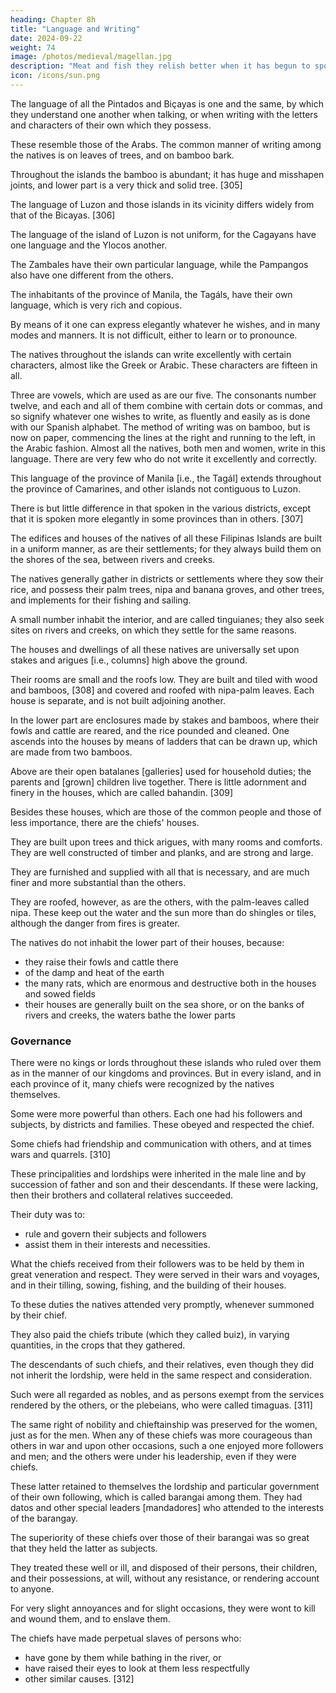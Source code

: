 ```yaml
---
heading: Chapter 8h
title: "Language and Writing"
date: 2024-09-22
weight: 74
image: /photos/medieval/magellan.jpg
description: "Meat and fish they relish better when it has begun to spoil and when it stinks"
icon: /icons/sun.png
---
```





The language of all the Pintados and Biçayas is one and the same, by which they understand one another when talking, or when writing with the letters and characters of their own which they possess.

These resemble those of the Arabs. The common manner of writing among the natives is on leaves of trees, and on bamboo bark.

Throughout the islands the bamboo is abundant; it has huge and misshapen joints, and lower part is a very thick and solid tree. [305]

The language of Luzon and those islands in its vicinity differs widely from that of the Bicayas. [306] 

The language of the island of Luzon is not uniform, for the Cagayans have one language and the Ylocos another.

The Zambales have their own particular language, while the Pampangos also have one different from the others.

The inhabitants of the province of Manila, the Tagáls, have their own language, which is very rich and copious.

By means of it one can express elegantly whatever he wishes, and in many modes and manners. It is not difficult, either to learn or to pronounce.

The natives throughout the islands can write excellently with certain characters, almost like the Greek or Arabic. These characters are fifteen in all. 

Three are vowels, which are used as are our five. The consonants number twelve, and each and all of them combine with certain dots or commas, and so signify whatever one wishes to write, as fluently and easily as is done with our Spanish alphabet. The method of writing was on bamboo, but is now on paper, commencing the lines at the right and running to the left, in the Arabic fashion. Almost all the natives, both men and women, write in this language. There are very few who do not write it excellently and correctly.

This language of the province of Manila [i.e., the Tagál] extends throughout the province of Camarines, and other islands not contiguous to Luzon. 

There is but little difference in that spoken in the various districts, except that it is spoken more elegantly in some provinces than in others. [307]

The edifices and houses of the natives of all these Filipinas Islands are built in a uniform manner, as are their settlements; for they always build them on the shores of the sea, between rivers and creeks. 

The natives generally gather in districts or settlements where they sow their rice, and possess their palm trees, nipa and banana groves, and other trees, and implements for their fishing and sailing. 

A small number inhabit the interior, and are called tinguianes; they also seek sites on rivers and creeks, on which they settle for the same reasons.

The houses and dwellings of all these natives are universally set upon stakes and arigues [i.e., columns] high above the ground. 

Their rooms are small and the roofs low. They are built and tiled with wood and bamboos, [308] and covered and roofed with nipa-palm leaves. Each house is separate, and is not built adjoining another. 

In the lower part are enclosures made by stakes and bamboos, where their fowls and cattle are reared, and the rice pounded and cleaned. One ascends into the houses by means of ladders that can be drawn up, which are made from two bamboos. 

Above are their open batalanes [galleries] used for household duties; the parents and [grown] children live together. There is little adornment and finery in the houses, which are called bahandin. [309]

Besides these houses, which are those of the common people and those of less importance, there are the chiefs' houses. 

They are built upon trees and thick arigues, with many rooms and comforts. They are well constructed of timber and planks, and are strong and large. 

They are furnished and supplied with all that is necessary, and are much finer and more substantial than the others. 

They are roofed, however, as are the others, with the palm-leaves called nipa. These keep out the water and the sun more than do shingles or tiles, although the danger from fires is greater.

The natives do not inhabit the lower part of their houses, because:
- they raise their fowls and cattle there
- of the damp and heat of the earth
- the many rats, which are enormous and destructive both in the houses and sowed fields
- their houses are generally built on the sea shore, or on the banks of rivers and creeks, the waters bathe the lower parts

<!-- , and the latter are consequently left open. -->

### Governance

There were no kings or lords throughout these islands who ruled over them as in the manner of our kingdoms and provinces. But in every island, and in each province of it, many chiefs were recognized by the natives themselves. 

Some were more powerful than others. Each one had his followers and subjects, by districts and families. These obeyed and respected the chief.

Some chiefs had friendship and communication with others, and at times wars and quarrels. [310]

These principalities and lordships were inherited in the male line and by succession of father and son and their descendants. If these were lacking, then their brothers and collateral relatives succeeded.

Their duty was to:
- rule and govern their subjects and followers
- assist them in their interests and necessities.

What the chiefs received from their followers was to be held by them in great veneration and respect. They were served in their wars and voyages, and in their tilling, sowing, fishing, and the building of their houses.

To these duties the natives attended very promptly, whenever summoned by their chief. 

They also paid the chiefs tribute (which they called buiz), in varying quantities, in the crops that they gathered. 

The descendants of such chiefs, and their relatives, even though they did not inherit the lordship, were held in the same respect and consideration. 

Such were all regarded as nobles, and as persons exempt from the services rendered by the others, or the plebeians, who were called timaguas. [311] 

The same right of nobility and chieftainship was preserved for the women, just as for the men. When any of these chiefs was more courageous than others in war and upon other occasions, such a one enjoyed more followers and men; and the others were under his leadership, even if they were chiefs. 

These latter retained to themselves the lordship and particular government of their own following, which is called barangai among them. They had datos and other special leaders [mandadores] who attended to the interests of the barangay.

The superiority of these chiefs over those of their barangai was so great that they held the latter as subjects.

They treated these well or ill, and disposed of their persons, their children, and their possessions, at will, without any resistance, or rendering account to anyone. 

For very slight annoyances and for slight occasions, they were wont to kill and wound them, and to enslave them.

The chiefs have made perpetual slaves of persons who:
- have gone by them while bathing in the river, or
- have raised their eyes to look at them less respectfully 
- other similar causes. [312]
